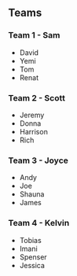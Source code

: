 ## Teams ##

### Team 1 - Sam
- David
- Yemi
- Tom
- Renat

### Team 2 - Scott
- Jeremy
- Donna
- Harrison
- Rich

### Team 3 - Joyce
- Andy
- Joe
- Shauna
- James

### Team 4 - Kelvin
- Tobias
- Imani
- Spenser
- Jessica
